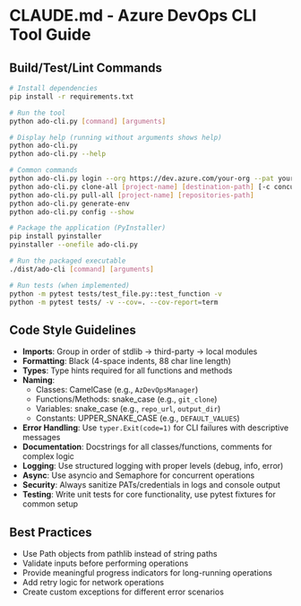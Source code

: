 # CLAUDE.md - Azure DevOps CLI Tool Guide

## Build/Test/Lint Commands
```bash
# Install dependencies
pip install -r requirements.txt

# Run the tool
python ado-cli.py [command] [arguments]

# Display help (running without arguments shows help)
python ado-cli.py
python ado-cli.py --help

# Common commands
python ado-cli.py login --org https://dev.azure.com/your-org --pat your-pat
python ado-cli.py clone-all [project-name] [destination-path] [-c concurrency] [-u update-mode]
python ado-cli.py pull-all [project-name] [repositories-path]
python ado-cli.py generate-env
python ado-cli.py config --show

# Package the application (PyInstaller)
pip install pyinstaller
pyinstaller --onefile ado-cli.py

# Run the packaged executable
./dist/ado-cli [command] [arguments]

# Run tests (when implemented)
python -m pytest tests/test_file.py::test_function -v
python -m pytest tests/ -v --cov=. --cov-report=term
```

## Code Style Guidelines
- **Imports**: Group in order of stdlib → third-party → local modules
- **Formatting**: Black (4-space indents, 88 char line length)
- **Types**: Type hints required for all functions and methods
- **Naming**:
  - Classes: CamelCase (e.g., `AzDevOpsManager`)
  - Functions/Methods: snake_case (e.g., `git_clone`)
  - Variables: snake_case (e.g., `repo_url`, `output_dir`)
  - Constants: UPPER_SNAKE_CASE (e.g., `DEFAULT_VALUES`)
- **Error Handling**: Use `typer.Exit(code=1)` for CLI failures with descriptive messages
- **Documentation**: Docstrings for all classes/functions, comments for complex logic
- **Logging**: Use structured logging with proper levels (debug, info, error)
- **Async**: Use asyncio and Semaphore for concurrent operations
- **Security**: Always sanitize PATs/credentials in logs and console output
- **Testing**: Write unit tests for core functionality, use pytest fixtures for common setup

## Best Practices
- Use Path objects from pathlib instead of string paths
- Validate inputs before performing operations
- Provide meaningful progress indicators for long-running operations
- Add retry logic for network operations
- Create custom exceptions for different error scenarios
